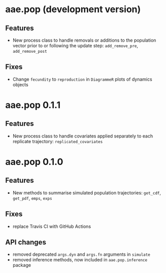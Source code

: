 # aae.pop (development version)

## Features

- New process class to handle removals or additions to the population vector
    prior to or following the update step: `add_remove_pre`, `add_remove_post`

## Fixes

- Change `fecundity` to `reproduction` in `DiagrammeR` plots of dynamics objects

# aae.pop 0.1.1

## Features

- New process class to handle covariates applied separately to each replicate
    trajectory: `replicated_covariates`

# aae.pop 0.1.0

## Features

- New methods to summarise simulated population trajectories: `get_cdf`, `get_pdf`, `emps`, `exps`

## Fixes

* replace Travis CI with GitHub Actions

## API changes

* removed deprecated `args.dyn` and `args.fn` arguments in `simulate`
* removed inference methods, now included in `aae.pop.inference` package
